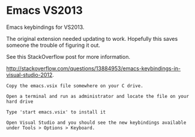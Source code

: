 # Emacs VS2013

Emacs keybindings for VS2013. 

The original extension needed updating to work. Hopefully this saves someone the trouble of figuring it out.

See this StackOverflow post for more information.

http://stackoverflow.com/questions/13884953/emacs-keybindings-in-visual-studio-2012.

```
Copy the emacs.vsix file somewhere on your C drive.

Open a terminal and run as administrator and locate the file on your hard drive

Type 'start emacs.vsix' to install it

Open Visual Studio and you should see the new keybindings available under Tools > Options > Keyboard.
```
